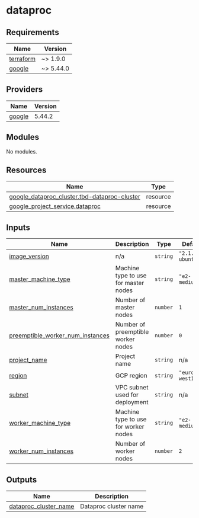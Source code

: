 # dataproc

<!-- BEGINNING OF PRE-COMMIT-TERRAFORM DOCS HOOK -->
## Requirements

| Name | Version |
|------|---------|
| <a name="requirement_terraform"></a> [terraform](#requirement\_terraform) | ~> 1.9.0 |
| <a name="requirement_google"></a> [google](#requirement\_google) | ~> 5.44.0 |

## Providers

| Name | Version |
|------|---------|
| <a name="provider_google"></a> [google](#provider\_google) | 5.44.2 |

## Modules

No modules.

## Resources

| Name | Type |
|------|------|
| [google_dataproc_cluster.tbd-dataproc-cluster](https://registry.terraform.io/providers/hashicorp/google/latest/docs/resources/dataproc_cluster) | resource |
| [google_project_service.dataproc](https://registry.terraform.io/providers/hashicorp/google/latest/docs/resources/project_service) | resource |

## Inputs

| Name | Description | Type | Default | Required |
|------|-------------|------|---------|:--------:|
| <a name="input_image_version"></a> [image\_version](#input\_image\_version) | n/a | `string` | `"2.1.27-ubuntu20"` | no |
| <a name="input_master_machine_type"></a> [master\_machine\_type](#input\_master\_machine\_type) | Machine type to use for master nodes | `string` | `"e2-medium"` | no |
| <a name="input_master_num_instances"></a> [master\_num\_instances](#input\_master\_num\_instances) | Number of master nodes | `number` | `1` | no |
| <a name="input_preemptible_worker_num_instances"></a> [preemptible\_worker\_num\_instances](#input\_preemptible\_worker\_num\_instances) | Number of preemptible worker nodes | `number` | `0` | no |
| <a name="input_project_name"></a> [project\_name](#input\_project\_name) | Project name | `string` | n/a | yes |
| <a name="input_region"></a> [region](#input\_region) | GCP region | `string` | `"europe-west1"` | no |
| <a name="input_subnet"></a> [subnet](#input\_subnet) | VPC subnet used for deployment | `string` | n/a | yes |
| <a name="input_worker_machine_type"></a> [worker\_machine\_type](#input\_worker\_machine\_type) | Machine type to use for worker nodes | `string` | `"e2-medium"` | no |
| <a name="input_worker_num_instances"></a> [worker\_num\_instances](#input\_worker\_num\_instances) | Number of worker nodes | `number` | `2` | no |

## Outputs

| Name | Description |
|------|-------------|
| <a name="output_dataproc_cluster_name"></a> [dataproc\_cluster\_name](#output\_dataproc\_cluster\_name) | Dataproc cluster name |
<!-- END OF PRE-COMMIT-TERRAFORM DOCS HOOK -->
